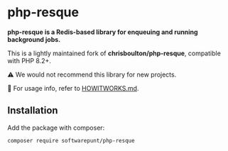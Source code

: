 # php-resque
**php-resque is a Redis-based library for enqueuing and running background jobs.**

This is a lightly maintained fork of **chrisboulton/php-resque**, compatible with PHP 8.2+.

⚠️ We would not recommend this library for new projects.

📕 For usage info, refer to [HOWITWORKS.md](./HOWITWORKS.md).

## Installation

Add the package with composer:

```bash
composer require softwarepunt/php-resque
```
